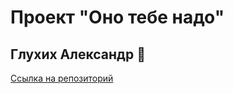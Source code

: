 # Проект "Оно тебе надо"
## Глухих Александр 🐑
[Ссылка на репозиторий](https://github.com/AlexMoS1n/ono-tebe-nado.git)